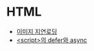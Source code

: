 # HTML

- [이미지 지연로딩](./image-lazy-loading.md)
- [\<script>의 defer와 async](./script-defer-and-async.md)
